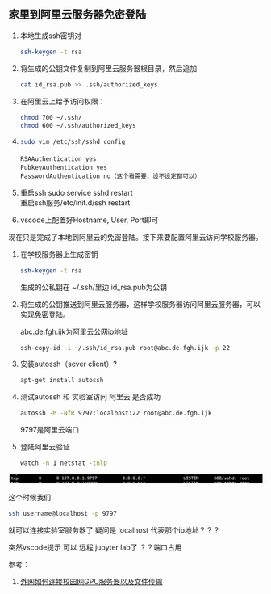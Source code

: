 ## 家里到阿里云服务器免密登陆

1. 本地生成ssh密钥对
   ```bash
   ssh-keygen -t rsa
   ```
2. 将生成的公钥文件复制到阿里云服务器根目录，然后追加
   ```bash
   cat id_rsa.pub >> .ssh/authorized_keys
   ```

3. 在阿里云上给予访问权限：
   ```bash
   chmod 700 ~/.ssh/
   chmod 600 ~/.ssh/authorized_keys
   ```
4. 
   ```bash
   sudo vim /etc/ssh/sshd_config

   RSAAuthentication yes
   PubkeyAuthentication yes
   PasswordAuthentication no（这个看需要，设不设定都可以）
   ```
5. 
    重启ssh sudo service sshd restart   
    重启ssh服务/etc/init.d/ssh restart

6.  vscode上配置好Hostname, User, Port即可   

现在只是完成了本地到阿里云的免密登陆。接下来要配置阿里云访问学校服务器。
1. 在学校服务器上生成密钥
   ```bash
   ssh-keygen -t rsa
   ```
   生成的公私钥在 ~/.ssh/里边 id_rsa.pub为公钥
2. 将生成的公钥推送到阿里云服务器，这样学校服务器访问阿里云服务器，可以实现免密登陆。
   
   abc.de.fgh.ijk为阿里云公网ip地址
   ```bash
   ssh-copy-id -i ~/.ssh/id_rsa.pub root@abc.de.fgh.ijk -p 22
   ```

3. 安装autossh（sever client）?
   ```bash
   apt-get install autossh
   ```

4. 测试autossh 和 实验室访问 阿里云 是否成功
   ```bash
   autossh -M -NfR 9797:localhost:22 root@abc.de.fgh.ijk
   ```
   9797是阿里云端口


5. 登陆阿里云验证
   ```bash
   watch -n 1 netstat -tnlp
   ```

![图 1](images/b5098e5f6a7ac9bee02fb1ee16ada6fd430e44009997335e1b0dc6cef73f4056.png)  


   这个时候我们 

   ```bash
   ssh username@localhost -p 9797
   ```
   就可以连接实验室服务器了
   疑问是 localhost 代表那个ip地址？？？

突然vscode提示 可以 远程 jupyter lab了
？？端口占用

参考：
1. [外网如何连接校园网GPU服务器以及文件传输](https://zhuanlan.zhihu.com/p/110201020)


